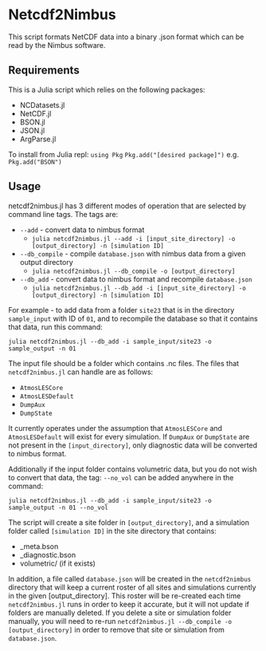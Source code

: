 # Netcdf2Nimbus
This script formats NetCDF data into a binary .json format which can be read by the Nimbus software.

## Requirements
This is a Julia script which relies on the following packages:

- NCDatasets.jl
- NetCDF.jl
- BSON.jl
- JSON.jl
- ArgParse.jl

To install from Julia repl:
`using Pkg`
`Pkg.add("[desired package]")` e.g. `Pkg.add("BSON")`

## Usage
netcdf2nimbus.jl has 3 different modes of operation that are selected by command line tags. The tags are:

- `--add` - convert data to nimbus format
  - `julia netcdf2nimbus.jl --add -i [input_site_directory] -o [output_directory] -n [simulation ID]`
- `--db_compile` - compile `database.json` with nimbus data from a given output directory
  - `julia netcdf2nimbus.jl --db_compile -o [output_directory]`
- `--db_add` - convert data to nimbus format and recompile `database.json`
  - `julia netcdf2nimbus.jl --db_add -i [input_site_directory] -o [output_directory] -n [simulation ID]`

For example - to add data from a folder `site23` that is in the directory `sample_input` with ID of `01`, and to recompile the database so that it contains that data, run this command:

`julia netcdf2nimbus.jl --db_add -i sample_input/site23 -o sample_output -n 01`

The input file should be a folder which contains .nc files. The files that `netcdf2nimbus.jl` can handle are as follows:

- `AtmosLESCore`
- `AtmosLESDefault`
- `DumpAux`
- `DumpState`

It currently operates under the assumption that `AtmosLESCore` and `AtmosLESDefault` will exist for every simulation. If `DumpAux` or `DumpState` are not present in the `[input_directory]`, only diagnostic data will be converted to nimbus format.

Additionally if the input folder contains volumetric data, but you do not wish to convert that data, the tag: `--no_vol` can be added anywhere in the command:

`julia netcdf2nimbus.jl --db_add -i sample_input/site23 -o sample_output -n 01 --no_vol`

The script will create a site folder in `[output_directory]`, and a simulation folder called `[simulation ID]` in the site directory that contains:

- _meta.bson
- _diagnostic.bson
- volumetric/ (if it exists)

In addition, a file called `database.json` will be created in the `netcdf2nimbus` directory that will keep a current roster of all sites and simulations currently in the given [output_directory]. This roster will be re-created each time `netcdf2nimbus.jl` runs in order to keep it accurate, but it will not update if folders are manually deleted. If you delete a site or simulation folder manually, you will need to re-run `netcdf2nimbus.jl --db_compile -o [output_directory]` in order to remove that site or simulation from `database.json`.
